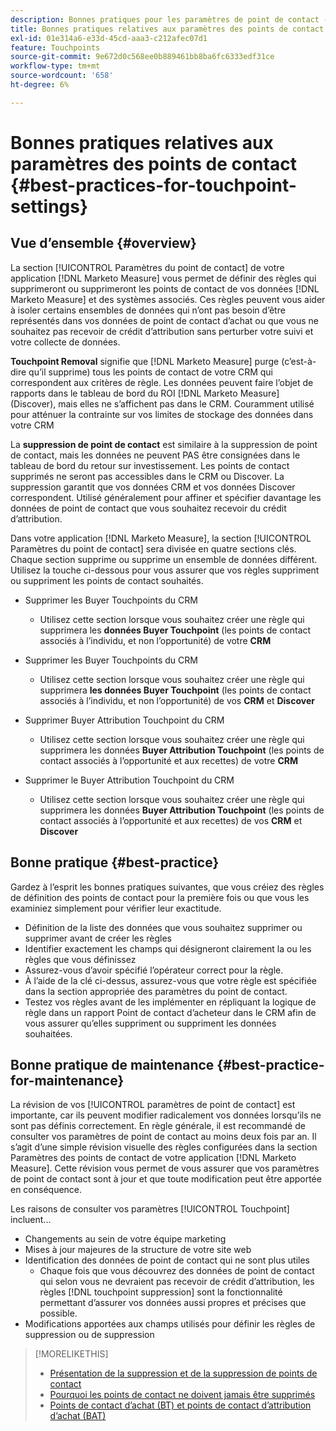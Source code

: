 ```yaml
---
description: Bonnes pratiques pour les paramètres de point de contact - [!DNL Marketo Measure]
title: Bonnes pratiques relatives aux paramètres des points de contact
exl-id: 01e314a6-e33d-45cd-aaa3-c212afec07d1
feature: Touchpoints
source-git-commit: 9e672d0c568ee0b889461bb8ba6fc6333edf31ce
workflow-type: tm+mt
source-wordcount: '658'
ht-degree: 6%

---
```


# Bonnes pratiques relatives aux paramètres des points de contact {#best-practices-for-touchpoint-settings}

## Vue d’ensemble {#overview}

La section [!UICONTROL Paramètres du point de contact] de votre application [!DNL Marketo Measure] vous permet de définir des règles qui supprimeront ou supprimeront les points de contact de vos données [!DNL Marketo Measure] et des systèmes associés. Ces règles peuvent vous aider à isoler certains ensembles de données qui n’ont pas besoin d’être représentés dans vos données de point de contact d’achat ou que vous ne souhaitez pas recevoir de crédit d’attribution sans perturber votre suivi et votre collecte de données.

**Touchpoint Removal** signifie que [!DNL Marketo Measure] purge (c’est-à-dire qu’il supprime) tous les points de contact de votre CRM qui correspondent aux critères de règle. Les données peuvent faire l’objet de rapports dans le tableau de bord du ROI [!DNL Marketo Measure] (Discover), mais elles ne s’affichent pas dans le CRM. Couramment utilisé pour atténuer la contrainte sur vos limites de stockage des données dans votre CRM

La **suppression de point de contact** est similaire à la suppression de point de contact, mais les données ne peuvent PAS être consignées dans le tableau de bord du retour sur investissement. Les points de contact supprimés ne seront pas accessibles dans le CRM ou Discover. La suppression garantit que vos données CRM et vos données Discover correspondent. Utilisé généralement pour affiner et spécifier davantage les données de point de contact que vous souhaitez recevoir du crédit d’attribution.

Dans votre application [!DNL Marketo Measure], la section [!UICONTROL Paramètres du point de contact] sera divisée en quatre sections clés. Chaque section supprime ou supprime un ensemble de données différent. Utilisez la touche ci-dessous pour vous assurer que vos règles suppriment ou suppriment les points de contact souhaités.

* Supprimer les Buyer Touchpoints du CRM
   * Utilisez cette section lorsque vous souhaitez créer une règle qui supprimera les **données Buyer Touchpoint** (les points de contact associés à l’individu, et non l’opportunité) de votre **CRM**
* Supprimer les Buyer Touchpoints du CRM
   * Utilisez cette section lorsque vous souhaitez créer une règle qui supprimera **les données Buyer Touchpoint** (les points de contact associés à l’individu, et non l’opportunité) de vos **CRM** et **Discover**
* Supprimer Buyer Attribution Touchpoint du CRM
   * Utilisez cette section lorsque vous souhaitez créer une règle qui supprimera les données **Buyer Attribution Touchpoint** (les points de contact associés à l’opportunité et aux recettes) de votre **CRM**
* Supprimer le Buyer Attribution Touchpoint du CRM

   * Utilisez cette section lorsque vous souhaitez créer une règle qui supprimera les données **Buyer Attribution Touchpoint** (les points de contact associés à l’opportunité et aux recettes) de vos **CRM** et **Discover**

## Bonne pratique {#best-practice}

Gardez à l’esprit les bonnes pratiques suivantes, que vous créiez des règles de définition des points de contact pour la première fois ou que vous les examiniez simplement pour vérifier leur exactitude.

* Définition de la liste des données que vous souhaitez supprimer ou supprimer avant de créer les règles
* Identifier exactement les champs qui désigneront clairement la ou les règles que vous définissez
* Assurez-vous d’avoir spécifié l’opérateur correct pour la règle.
* À l’aide de la clé ci-dessus, assurez-vous que votre règle est spécifiée dans la section appropriée des paramètres du point de contact.
* Testez vos règles avant de les implémenter en répliquant la logique de règle dans un rapport Point de contact d’acheteur dans le CRM afin de vous assurer qu’elles suppriment ou suppriment les données souhaitées.

## Bonne pratique de maintenance {#best-practice-for-maintenance}

La révision de vos [!UICONTROL paramètres de point de contact] est importante, car ils peuvent modifier radicalement vos données lorsqu’ils ne sont pas définis correctement. En règle générale, il est recommandé de consulter vos paramètres de point de contact au moins deux fois par an. Il s’agit d’une simple révision visuelle des règles configurées dans la section Paramètres des points de contact de votre application [!DNL Marketo Measure]. Cette révision vous permet de vous assurer que vos paramètres de point de contact sont à jour et que toute modification peut être apportée en conséquence.

Les raisons de consulter vos paramètres [!UICONTROL Touchpoint] incluent...

* Changements au sein de votre équipe marketing
* Mises à jour majeures de la structure de votre site web
* Identification des données de point de contact qui ne sont plus utiles
   * Chaque fois que vous découvrez des données de point de contact qui selon vous ne devraient pas recevoir de crédit d’attribution, les règles [!DNL touchpoint suppression] sont la fonctionnalité permettant d’assurer vos données aussi propres et précises que possible.
* Modifications apportées aux champs utilisés pour définir les règles de suppression ou de suppression

>[!MORELIKETHIS]
>
>* [Présentation de la suppression et de la suppression de points de contact](/help/advanced-marketo-measure-features/touchpoint-settings/touchpoint-removal-and-touchpoint-suppression.md)
>* [Pourquoi les points de contact ne doivent jamais être supprimés](/help/advanced-marketo-measure-features/touchpoint-settings/why-you-should-never-delete-touchpoints.md)
>* [Points de contact d’achat (BT) et points de contact d’attribution d’achat (BAT)](/help/configuration-and-setup/getting-started-with-marketo-measure/difference-between-buyer-touchpoints-and-buyer-attribution-touchpoints.md)

